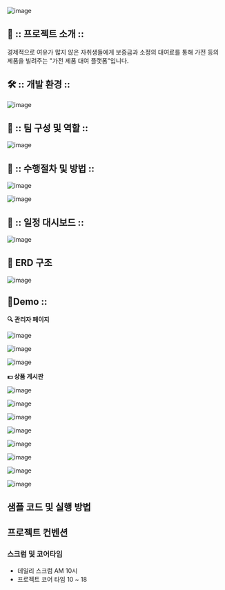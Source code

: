 ![image](https://github.com/devpigKing/rentalproject/assets/137087678/2bcdc6c6-a68e-4c96-a9b4-29a777d724f4)


## 📌 :: 프로젝트 소개 ::
경제적으로 여유가 많지 않은 자취생들에게 보증금과 소정의 대여료를 통해 가전 등의 제품을 빌려주는 "가전 제품 대여 플랫폼"입니다.

## 🛠️ :: 개발 환경 ::

![image](https://github.com/devpigKing/rentalproject/assets/137087678/3d8f9936-357a-4d28-8572-63ce47e70aae)


## 📌 :: 팀 구성 및 역할 ::
![image](https://github.com/devpigKing/rentalproject/assets/137087678/dae35041-0240-4e64-bafb-e609057c72db)


## 📌 :: 수행절차 및 방법 ::
![image](https://github.com/devpigKing/rentalproject/assets/137087678/2954f1a1-30eb-47ac-8b8f-28056afbeda6)

![image](https://github.com/devpigKing/rentalproject/assets/137087678/c0d159c9-218d-4728-927e-c595f9c3b64f)


## 📌 :: 일정 대시보드 ::
![image](https://github.com/devpigKing/rentalproject/assets/137087678/1ded7f2a-c4f4-4cc1-b460-fbc943a67faa)
<br>

## 💾 ERD 구조
![image](https://github.com/devpigKing/rentalproject/assets/137087678/7d126e13-dbc5-4737-91dc-82713c6c5be4)
<br>
  
## 📱Demo ::

**🔍 관리자 페이지**
   
![image](https://github.com/devpigKing/rentalproject/assets/137087678/d3c4f47c-453d-43d5-a735-01a985bdce23)

![image](https://github.com/devpigKing/rentalproject/assets/137087678/eee844d9-6083-436a-8762-2130768d0dd8)

![image](https://github.com/devpigKing/rentalproject/assets/137087678/a244d042-af4e-45d9-bb76-59a7ab9c6b59)

**💵 상품 게시판**

![image](https://github.com/devpigKing/rentalproject/assets/137087678/4c9a0365-d6c0-4e2e-b945-d70512f8a0a3)

![image](https://github.com/devpigKing/rentalproject/assets/137087678/fe2d308c-14e9-47ac-9549-4bd9c9d3c987)

![image](https://github.com/devpigKing/rentalproject/assets/137087678/3143fe49-954c-4194-bcbd-6023d976bcea)

![image](https://github.com/devpigKing/rentalproject/assets/137087678/1d17a45a-73bc-497f-9a91-5b59055d6354)

![image](https://github.com/devpigKing/rentalproject/assets/137087678/b3147d8b-0bc3-405a-9ad3-29719565b088)

![image](https://github.com/devpigKing/rentalproject/assets/137087678/3c397441-2aef-4c79-b3fd-9f113734c0ca)

![image](https://github.com/devpigKing/rentalproject/assets/137087678/e0a29f2c-6d90-4f9d-8cbf-5984e8103387)

![image](https://github.com/devpigKing/rentalproject/assets/137087678/58eba514-26a0-4630-9e1f-d88fac778135)


## 샘플 코드 및 실행 방법


## 프로젝트 컨벤션

### 스크럼 및 코어타임
- 데일리 스크럼 AM 10시
- 프로젝트 코어 타임 10 ~ 18

